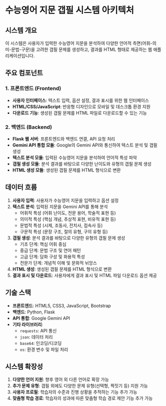 # 수능영어 지문 갭필 시스템 아키텍처

## 시스템 개요
이 시스템은 사용자가 입력한 수능영어 지문을 분석하여 다양한 언어적 측면(어휘-의미-문법-구문)을 고려한 갭필 문제를 생성하고, 결과를 HTML 형태로 제공하는 웹 애플리케이션입니다.

## 주요 컴포넌트

### 1. 프론트엔드 (Frontend)
- **사용자 인터페이스**: 텍스트 입력, 옵션 설정, 결과 표시를 위한 웹 인터페이스
- **HTML/CSS/JavaScript**: 반응형 디자인으로 모바일 및 데스크톱 환경 지원
- **다운로드 기능**: 생성된 갭필 문제를 HTML 파일로 다운로드할 수 있는 기능

### 2. 백엔드 (Backend)
- **Flask 웹 서버**: 프론트엔드와 백엔드 연결, API 요청 처리
- **Gemini API 통합 모듈**: Google의 Gemini API와 통신하여 텍스트 분석 및 갭필 생성
- **텍스트 분석 모듈**: 입력된 수능영어 지문을 분석하여 언어적 특성 파악
- **갭필 생성 모듈**: 분석 결과를 바탕으로 다양한 난이도와 유형의 갭필 문제 생성
- **HTML 생성 모듈**: 생성된 갭필 문제를 HTML 형식으로 변환

## 데이터 흐름

1. **사용자 입력**: 사용자가 수능영어 지문을 입력하고 옵션 설정
2. **텍스트 분석**: 입력된 지문을 Gemini API를 통해 분석
   - 어휘적 특성 (어휘 난이도, 전문 용어, 학술적 표현 등)
   - 의미적 특성 (핵심 개념, 추상적 표현, 비유적 표현 등)
   - 문법적 특성 (시제, 조동사, 전치사, 접속사 등)
   - 구문적 특성 (문장 구조, 절의 유형, 구의 유형 등)
3. **갭필 생성**: 분석 결과를 바탕으로 다양한 유형의 갭필 문제 생성
   - 기초 단계: 핵심 어휘 중심
   - 중급 단계: 문법 구조 및 연어 패턴
   - 고급 단계: 담화 구성 및 화용적 특성
   - 전문가 단계: 개념적 이해 및 문화적 뉘앙스
4. **HTML 생성**: 생성된 갭필 문제를 HTML 형식으로 변환
5. **결과 표시 및 다운로드**: 사용자에게 결과 표시 및 HTML 파일 다운로드 옵션 제공

## 기술 스택

- **프론트엔드**: HTML5, CSS3, JavaScript, Bootstrap
- **백엔드**: Python, Flask
- **API 통합**: Google Gemini API
- **기타 라이브러리**: 
  - `requests`: API 통신
  - `json`: 데이터 처리
  - `base64`: 인코딩/디코딩
  - `os`: 환경 변수 및 파일 처리

## 시스템 확장성

1. **다양한 언어 지원**: 향후 영어 외 다른 언어로 확장 가능
2. **추가 문제 유형**: 갭필 외에도 다양한 문제 유형(선택형, 짝짓기 등) 지원 가능
3. **사용자 프로필**: 학습자의 수준과 진행 상황을 추적하는 기능 추가 가능
4. **맞춤형 학습 경로**: 학습자의 성과에 따른 맞춤형 학습 경로 제안 기능 추가 가능
